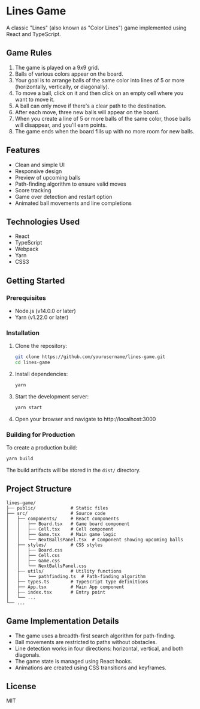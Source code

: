 # Lines Game

A classic "Lines" (also known as "Color Lines") game implemented using React and TypeScript.

## Game Rules

1. The game is played on a 9x9 grid.
2. Balls of various colors appear on the board.
3. Your goal is to arrange balls of the same color into lines of 5 or more (horizontally, vertically, or diagonally).
4. To move a ball, click on it and then click on an empty cell where you want to move it.
5. A ball can only move if there's a clear path to the destination.
6. After each move, three new balls will appear on the board.
7. When you create a line of 5 or more balls of the same color, those balls will disappear, and you'll earn points.
8. The game ends when the board fills up with no more room for new balls.

## Features

- Clean and simple UI
- Responsive design
- Preview of upcoming balls
- Path-finding algorithm to ensure valid moves
- Score tracking
- Game over detection and restart option
- Animated ball movements and line completions

## Technologies Used

- React
- TypeScript
- Webpack
- Yarn
- CSS3

## Getting Started

### Prerequisites

- Node.js (v14.0.0 or later)
- Yarn (v1.22.0 or later)

### Installation

1. Clone the repository:
   ```bash
   git clone https://github.com/yourusername/lines-game.git
   cd lines-game
   ```

2. Install dependencies:
   ```bash
   yarn
   ```

3. Start the development server:
   ```bash
   yarn start
   ```

4. Open your browser and navigate to http://localhost:3000

### Building for Production

To create a production build:

```bash
yarn build
```

The build artifacts will be stored in the `dist/` directory.

## Project Structure

```
lines-game/
├── public/             # Static files
├── src/                # Source code
│   ├── components/     # React components
│   │   ├── Board.tsx   # Game board component
│   │   ├── Cell.tsx    # Cell component
│   │   ├── Game.tsx    # Main game logic
│   │   └── NextBallsPanel.tsx  # Component showing upcoming balls
│   ├── styles/         # CSS styles
│   │   ├── Board.css
│   │   ├── Cell.css
│   │   ├── Game.css
│   │   └── NextBallsPanel.css
│   ├── utils/          # Utility functions
│   │   └── pathfinding.ts  # Path-finding algorithm
│   ├── types.ts        # TypeScript type definitions
│   ├── App.tsx         # Main App component
│   ├── index.tsx       # Entry point
│   └── ...
└── ...
```

## Game Implementation Details

- The game uses a breadth-first search algorithm for path-finding.
- Ball movements are restricted to paths without obstacles.
- Line detection works in four directions: horizontal, vertical, and both diagonals.
- The game state is managed using React hooks.
- Animations are created using CSS transitions and keyframes.

## License

MIT
